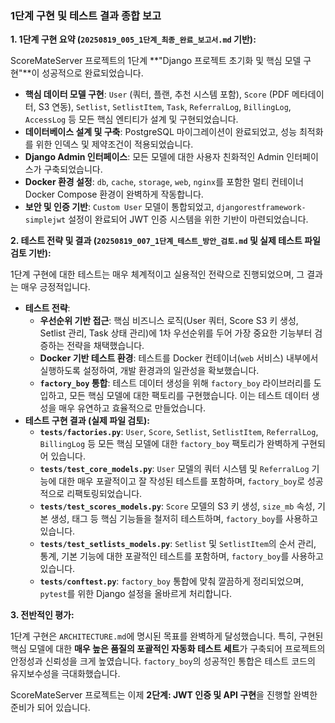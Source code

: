 ### **1단계 구현 및 테스트 결과 종합 보고**

**1. 1단계 구현 요약 (`20250819_005_1단계_최종_완료_보고서.md` 기반):**

ScoreMateServer 프로젝트의 1단계 **"Django 프로젝트 초기화 및 핵심 모델 구현"**이 성공적으로 완료되었습니다.

*   **핵심 데이터 모델 구현**: `User` (쿼터, 플랜, 추천 시스템 포함), `Score` (PDF 메타데이터, S3 연동), `Setlist`, `SetlistItem`, `Task`, `ReferralLog`, `BillingLog`, `AccessLog` 등 모든 핵심 엔티티가 설계 및 구현되었습니다.
*   **데이터베이스 설계 및 구축**: PostgreSQL 마이그레이션이 완료되었고, 성능 최적화를 위한 인덱스 및 제약조건이 적용되었습니다.
*   **Django Admin 인터페이스**: 모든 모델에 대한 사용자 친화적인 Admin 인터페이스가 구축되었습니다.
*   **Docker 환경 설정**: `db`, `cache`, `storage`, `web`, `nginx`를 포함한 멀티 컨테이너 Docker Compose 환경이 완벽하게 작동합니다.
*   **보안 및 인증 기반**: `Custom User` 모델이 통합되었고, `djangorestframework-simplejwt` 설정이 완료되어 JWT 인증 시스템을 위한 기반이 마련되었습니다.

**2. 테스트 전략 및 결과 (`20250819_007_1단계_테스트_방안_검토.md` 및 실제 테스트 파일 검토 기반):**

1단계 구현에 대한 테스트는 매우 체계적이고 실용적인 전략으로 진행되었으며, 그 결과는 매우 긍정적입니다.

*   **테스트 전략**:
    *   **우선순위 기반 접근**: 핵심 비즈니스 로직(User 쿼터, Score S3 키 생성, Setlist 관리, Task 상태 관리)에 1차 우선순위를 두어 가장 중요한 기능부터 검증하는 전략을 채택했습니다.
    *   **Docker 기반 테스트 환경**: 테스트를 Docker 컨테이너(`web` 서비스) 내부에서 실행하도록 설정하여, 개발 환경과의 일관성을 확보했습니다.
    *   **`factory_boy` 통합**: 테스트 데이터 생성을 위해 `factory_boy` 라이브러리를 도입하고, 모든 핵심 모델에 대한 팩토리를 구현했습니다. 이는 테스트 데이터 생성을 매우 유연하고 효율적으로 만들었습니다.
*   **테스트 구현 결과 (실제 파일 검토):**
    *   **`tests/factories.py`**: `User`, `Score`, `Setlist`, `SetlistItem`, `ReferralLog`, `BillingLog` 등 모든 핵심 모델에 대한 `factory_boy` 팩토리가 완벽하게 구현되어 있습니다.
    *   **`tests/test_core_models.py`**: `User` 모델의 쿼터 시스템 및 `ReferralLog` 기능에 대한 매우 포괄적이고 잘 작성된 테스트를 포함하며, `factory_boy`로 성공적으로 리팩토링되었습니다.
    *   **`tests/test_scores_models.py`**: `Score` 모델의 S3 키 생성, `size_mb` 속성, 기본 생성, 태그 등 핵심 기능들을 철저히 테스트하며, `factory_boy`를 사용하고 있습니다.
    *   **`tests/test_setlists_models.py`**: `Setlist` 및 `SetlistItem`의 순서 관리, 통계, 기본 기능에 대한 포괄적인 테스트를 포함하며, `factory_boy`를 사용하고 있습니다.
    *   **`tests/conftest.py`**: `factory_boy` 통합에 맞춰 깔끔하게 정리되었으며, `pytest`를 위한 Django 설정을 올바르게 처리합니다.

**3. 전반적인 평가:**

1단계 구현은 `ARCHITECTURE.md`에 명시된 목표를 완벽하게 달성했습니다. 특히, 구현된 핵심 모델에 대한 **매우 높은 품질의 포괄적인 자동화 테스트 세트**가 구축되어 프로젝트의 안정성과 신뢰성을 크게 높였습니다. `factory_boy`의 성공적인 통합은 테스트 코드의 유지보수성을 극대화했습니다.

ScoreMateServer 프로젝트는 이제 **2단계: JWT 인증 및 API 구현**을 진행할 완벽한 준비가 되어 있습니다.
